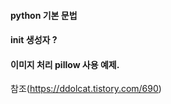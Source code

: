 #### python 기본 문법

#### __init__ 생성자 ?


#### 이미지 처리 pillow 사용 예제.

참조(https://ddolcat.tistory.com/690)
